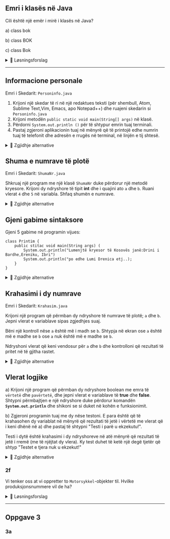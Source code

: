 ## Emri i klasës në Java 

Cili është një emër i mirë i klasës në Java?

a) class bok

b) class BOK

c) class Bok


<details><summary>💾 Løsningsforslag </summary>
<p>
💡 Sugjerim: Opsioni `c) class Bok` është përgjigjja e saktë. Asnjë nga emrat e klasave nuk do të shkaktojë gabime të përpilimit, por në Java, konventa është që të shkruani emrat e klasave me një shkronjë të parë të madhe, dhe shkronjat e mbetura në emrin e klasës duhet të jenë të vogla. Mos harroni gjithashtu se emri i skedarit të kësaj klase duhet të jetë Bok.java.

</p>
</details>

***

## Informacione personale

Emri i Skedarit: `Personinfo.java`

1. Krijoni një skedar të ri në një redaktues teksti (për shembull, Atom, Sublime Text,Vim, Emacs, apo Notepad++) dhe ruajeni skedarin si `Personinfo.java`
2. Krijoni metodën `public static void main(String[] args)` në klasë.
3. Përdorni `System.out.println ()` për të shtypur emrin tuaj terminali.
4. Pastaj zgjeroni aplikacionin tuaj në mënyrë që të printojë edhe numrin tuaj të telefonit dhe adresën e rrugës në terminal, në linjën e tij shtesë.

<details><summary>💾 Zgjidhje alternative </summary>
<p>

```java
class Personinfo {
    public static void main(String[] args) {
        System.out.println("Perparim Shala");
        System.out.println("222000111");
        System.out.println("Rr.Ilaz Kodra, Drenas");
    }
}
```
Për të kompajluar dhe ekzekutuar në terminal:

- `javac Personinfo.java`
- `java Personinfo`

</p>
</details>


## Shuma e numrave të plotë
Emri i Skedarit: `ShumaNr.java`

Shkruaj një program me një klasë `ShumaNr` duke përdorur një metodë kryesore. Krijoni dy ndryshore të tipit **int** dhe i quajini ato `a` dhe `b`. Ruani vlerat `4` dhe `5` në variabla. Shfaq shumën e numrave.

<details><summary>💾 Zgjidhje alternative </summary>
<p>

```java
class ShumaNr {
    public static void main(String[] args) {
        int a;
        int b;

        a = 4;
        b = 5;

        System.out.println("Shuma eshte: " + (a + b));
    }
}
```

</p>
</details>

## Gjeni gabime sintaksore

Gjeni 5 gabime në programin vijues:

```
class Printim {
    public stitac void main(String args) (
        System.out.println("Lumenjtë kryesor të Kosovës janë:Drini i Bardhe,Ereniku, Ibri")
        System.out.println("po edhe Lumi Drenica etj..);
    }
}
```

<details><summary>💾 Zgjidhje alternative </summary>
<p>
    
Rreshti 2: "stitac" duhet të jetë "**static**".
    
Rreshti 2: "(String args)" duhet të jetët "**(String[] args)**".

Rreshti 2: Kllapa në fund të rreshtit duhet të jenë kllapë e madhe **{**.

Rreshti 3: Një pikëpresje **;** që mungon në fund të rreshtit.

Rreshti 4: Mungojnë thonjëzat **"** përmbyllëse në varg brenda deklarimit të `println`.


</p>
</details>

## Krahasimi i dy numrave

Emri i Skedarit: `Krahasim.java`

Krijoni një program që përmban dy ndryshore të numrave të plotë; `a` dhe `b`. Jepni vlerat e variablave sipas zgjedhjes suaj.

Bëni një kontroll nëse `a` është më i madh se `b`. Shtypja në ekran ose `a` është më e madhe se `b` ose `a` nuk është më e madhe se `b`.

Ndryshoni vlerat që keni vendosur për `a` dhe `b` dhe kontrolloni që rezultati të pritet në të gjitha rastet.

<details><summary>💾 Zgjidhje alternative </summary>
<p>

```java
class Sammenlign {
    public static void main(String[] args) {
        int a = 4;
        int b = 2;

        if(a > b) {
            System.out.println("a er storre enn b");
        } else {
            System.out.println("a er ikke storre enn b");
        }
    }
}
```

</p>
</details>

## Vlerat logjike

a) Krijoni një program që përmban dy ndryshore boolean me emra të `vërtetë` dhe `pavërtetë`, dhe jepni vlerat e variablave të **true** dhe **false**. Shtypni përmbajtjen e një ndryshore duke përdorur komandën **`System.out.println`** dhe shikoni se si duket në kohën e funksionimit.

b) Zgjeroni programin tuaj me dy nëse testoni. E para është që të krahasohen dy variablat në mënyrë që rezultati të jetë i vërtetë me vlerat që i keni dhënë në a) dhe pastaj të shtypni "Testi i parë u ekzekutu!".

Testi i dytë është krahasimi i dy ndryshoreve në atë mënyrë që rezultati të jetë i rremë (me të njëjtat dy vlera). Ky test duhet të ketë një degë tjetër që shtyp "Testet e tjera nuk u ekzekut!"

<details><summary>💾 Zgjidhje alternative </summary>
<p>

```java
1  class BoolskeVerdier {
2        public static void main(String[] args) {
3            boolean sann = true;
4            boolean usann = false;
5    
6            if (sann != usann) {
7                System.out.println("Testi i parë u ekzekutu!");
8            } else {
9                System.out.println("Diqka shkoi gabim!");
10            }
11            
12            if (sann == usann) {
13                System.out.println("Diqka shkoi gabim!");
14            } else {
15                System.out.println("Testi i dytë u ekzekutu!");
16            }
17        }
18    }
```

</p>
</details>

### 2f
Vi tenker oss at vi oppretter to `Motorsykkel`-objekter til. Hvilke produksjonsnummere vil de ha?

<details><summary>💾 Løsningsforslag </summary>
<p>

```java
Motorsykkel m2 = new Motorsykkel("HELLO1");
Motorsykkel m3 = new Motorsykkel("22TUUT");
System.out.println("m2: " + m2.hentProduksjonsnummer()); //1
System.out.println("m3: " + m3.hentProduksjonsnummer()); //2
```

</p>
</details>


***

## Oppgave 3
### 3a
